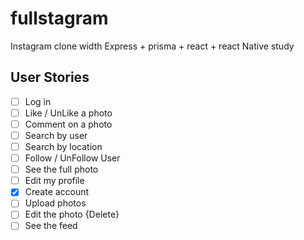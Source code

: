 # fullstagram

Instagram clone width Express + prisma + react + react Native study

## User Stories

- [ ] Log in
- [ ] Like / UnLike a photo
- [ ] Comment on a photo
- [ ] Search by user
- [ ] Search by location
- [ ] Follow / UnFollow User
- [ ] See the full photo
- [ ] Edit my profile
- [x] Create account
- [ ] Upload photos
- [ ] Edit the photo {Delete}
- [ ] See the feed
